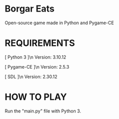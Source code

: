 # Borgar Eats
Open-source game made in Python and Pygame-CE

# REQUIREMENTS
[ Python 3 ]\n
Version: 3.10.12

[ Pygame-CE ]\n
Version: 2.5.3

[ SDL ]\n
Version: 2.30.12

# HOW TO PLAY
Run the "main.py" file with Python 3.
